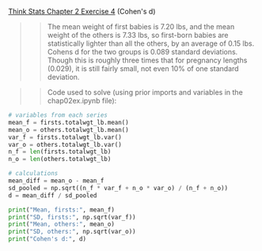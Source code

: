 [Think Stats Chapter 2 Exercise 4](http://greenteapress.com/thinkstats2/html/thinkstats2003.html#toc24) (Cohen's d)

>> The mean weight of first babies is 7.20 lbs, and the mean weight of the others is 7.33 lbs, so first-born babies are statistically lighter than all the others, by an average of 0.15 lbs. Cohens d for the two groups is 0.089 standard deviations. Though this is roughly three times that for pregnancy lengths (0.029), it is still fairly small, not even 10% of one standard deviation.  

>> Code used to solve (using prior imports and variables in the chap02ex.ipynb file):
```python
# variables from each series
mean_f = firsts.totalwgt_lb.mean()
mean_o = others.totalwgt_lb.mean()
var_f = firsts.totalwgt_lb.var()
var_o = others.totalwgt_lb.var()
n_f = len(firsts.totalwgt_lb)
n_o = len(others.totalwgt_lb)

# calculations
mean_diff = mean_o - mean_f
sd_pooled = np.sqrt((n_f * var_f + n_o * var_o) / (n_f + n_o))
d = mean_diff / sd_pooled

print("Mean, firsts:", mean_f)
print("SD, firsts:", np.sqrt(var_f))
print("Mean, others:", mean_o)
print("SD, others:", np.sqrt(var_o))
print("Cohen's d:", d)
```
